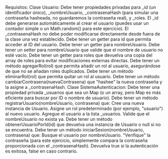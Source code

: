 Requisitos:
Clase Usuario:
Debe tener propiedades privadas para \_id (un identificador único), \_nombreUsuario, \_contrasenaHash (para simular una contraseña hasheada, no guardaremos la contraseña real), y \_roles.
El \_id debe generarse automáticamente al crear el usuario (puedes usar un contador simple o un Math.random() para este ejercicio).
El \_contrasenaHash no debe poder modificarse directamente desde fuera de la clase una vez establecido.
Debe tener un getter para id que permita acceder al ID del usuario.
Debe tener un getter para nombreUsuario.
Debe tener un setter para nombreUsuario que valide que el nombre de usuario no esté vacío.
Debe tener un getter para roles que devuelva una copia del array de roles para evitar modificaciones externas directas.
Debe tener un método agregarRol(rol) que permita añadir un rol al usuario, asegurándose de que no se añadan roles duplicados.
Debe tener un método eliminarRol(rol) que permita quitar un rol al usuario.
Debe tener un método cambiarContrasena(nuevaContrasena) que "hashee" la nueva contraseña y la asigne a \_contrasenaHash.
Clase SistemaAutenticacion:
Debe tener una propiedad privada \_usuarios que sea un Map (o un array, pero Map es más eficiente para buscar por ID o nombre de usuario).
Debe tener un método registrarUsuario(nombreUsuario, contrasena) que:
Cree una nueva instancia de Usuario.
Asigne un rol predeterminado (por ejemplo, "usuario") al nuevo usuario.
Agregue el usuario a la lista \_usuarios.
Valide que el nombreUsuario no exista ya.
Debe tener un método obtenerUsuarioPorId(id) que devuelva una instancia de Usuario o null si no se encuentra.
Debe tener un método iniciarSesion(nombreUsuario, contrasena) que:
Busque el usuario por nombreUsuario.
"Verifique" la contraseña (para este ejercicio, simplemente compara la contraseña proporcionada con el \_contrasenaHash).
Devuelva true si la autenticación es exitosa, false en caso contrario.
